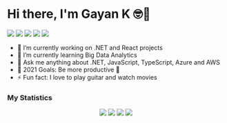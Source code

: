 # Hi there, I'm Gayan K 🤓👋

![](https://komarev.com/ghpvc/?username=gayankanishka&color=green&style=flat-square)
[![](https://img.shields.io/badge/-Gayan%20Kanishka%20Wijetunga-blue?style=flat-square&logo=Linkedin&logoColor=white&link=https://www.linkedin.com/in/gayan-kanishka-wijetunga-82740078/)](https://www.linkedin.com/in/gayan-kanishka-wijetunga-82740078/)
[![](https://img.shields.io/website?color=0ab9e6&style=flat-square&up_message=gayankanishka.github.io&url=https%3A%2F%2Fgayankanishka.github.io)](https://gayankanishka.github.io/)
[![](https://img.shields.io/badge/-@gayan_wijetunga-%23181717?style=flat-square&logo=instagram)](https://www.instagram.com/gayan_wijetunga/)
[![](https://img.shields.io/badge/-@gayankanishka-%23181717?style=flat-square&logo=github)](https://github.com/gayankanishka)

- 🔭 I’m currently working on .NET and React projects
- 🌱 I’m currently learning Big Data Analytics
- 💬 Ask me anything about .NET, JavaScript, TypeScript, Azure and AWS
- 🥅 2021 Goals: Be more productive :see_no_evil:
- ⚡ Fun fact: I love to play guitar and watch movies

### My Statistics

<div align="center">
  <img src ="https://github-profile-summary-cards.vercel.app/api/cards/profile-details?username=gayankanishka&theme=vue">
  <img src ="https://github-profile-summary-cards.vercel.app/api/cards/repos-per-language?username=gayankanishka&theme=vue">
  <img src ="https://github-profile-summary-cards.vercel.app/api/cards/most-commit-language?username=gayankanishka&theme=vue">
  <img src ="https://github-readme-streak-stats.herokuapp.com?user=gayankanishka&theme=vue&hide_border=true&include_all_commits=true">
</div>
